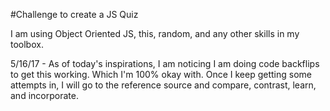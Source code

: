 #Challenge to create a JS Quiz

I am using Object Oriented JS, this, random, and any other skills in my toolbox.

5/16/17 - As of today's inspirations, I am noticing I am doing code backflips to get this working.  Which I'm 100% okay with.  Once I keep getting some attempts in, I will go to the reference source and compare, contrast, learn, and incorporate.